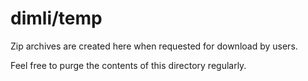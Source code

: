 # dimli/temp

Zip archives are created here when requested for download by users.

Feel free to purge the contents of this directory regularly.